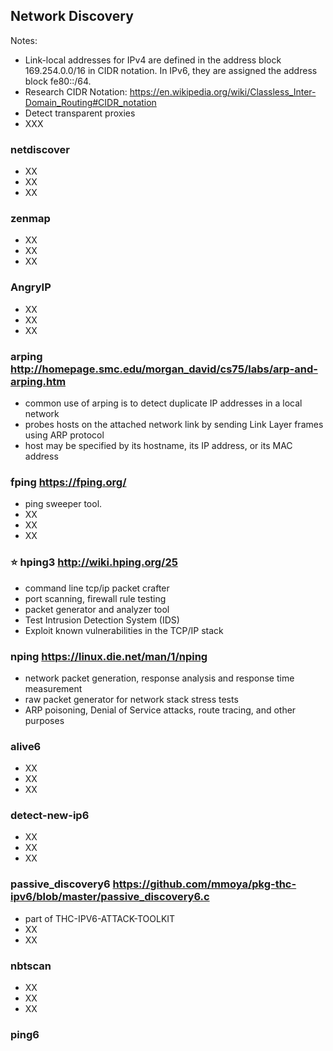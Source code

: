 
## Network Discovery

Notes:
- Link-local addresses for IPv4 are defined in the address block 169.254.0.0/16 in CIDR notation. In IPv6, they are assigned the address block fe80::/64.
- Research CIDR Notation: https://en.wikipedia.org/wiki/Classless_Inter-Domain_Routing#CIDR_notation
- Detect transparent proxies
- XXX

### netdiscover
- XX
- XX
- XX

### zenmap
- XX
- XX
- XX

### AngryIP
- XX
- XX
- XX

### arping http://homepage.smc.edu/morgan_david/cs75/labs/arp-and-arping.htm
- common use of arping is to detect duplicate IP addresses in a local network
- probes hosts on the attached network link by sending Link Layer frames using ARP protocol
- host may be specified by its hostname, its IP address, or its MAC address

### fping https://fping.org/
- ping sweeper tool.
- XX
- XX
- XX

### :star: hping3 http://wiki.hping.org/25
- command line tcp/ip packet crafter
- port scanning, firewall rule testing
- packet generator and analyzer tool
- Test Intrusion Detection System (IDS)
- Exploit known vulnerabilities in the TCP/IP stack

### nping https://linux.die.net/man/1/nping
- network packet generation, response analysis and response time measurement
- raw packet generator for network stack stress tests
- ARP poisoning, Denial of Service attacks, route tracing, and other purposes

### alive6
- XX
- XX
- XX

### detect-new-ip6
- XX
- XX
- XX

### passive_discovery6 https://github.com/mmoya/pkg-thc-ipv6/blob/master/passive_discovery6.c
- part of THC-IPV6-ATTACK-TOOLKIT
- XX
- XX

### nbtscan
- XX
- XX
- XX

### ping6
